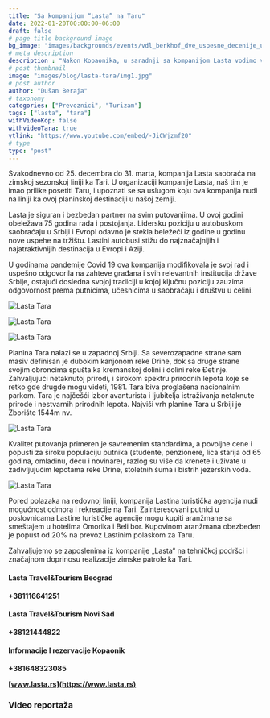 ```yaml
---
title: "Sa kompanijom “Lasta” na Taru"
date: 2022-01-20T00:00:00+06:00
draft: false
# page title background image
bg_image: "images/backgrounds/events/vdl_berkhof_dve_uspesne_decenije_u_Srbiji/lasta/lasta-background.jpg"
# meta description
description : "Nakon Kopaonika, u saradnji sa kompanijom Lasta vodimo vas na Taru, najlepšu planinu u našoj zemlji po mišljenju mnogih."
# post thumbnail
image: "images/blog/lasta-tara/img1.jpg"
# post author
author: "Dušan Beraja"
# taxonomy
categories: ["Prevoznici", "Turizam"]
tags: ["lasta", "tara"]
withVideoKop: false
withvideoTara: true
ytlink: "https://www.youtube.com/embed/-JiCWjzmf20"
# type
type: "post"
---
```


Svakodnevno od 25. decembra do 31. marta, kompanija Lasta saobraća na zimskoj sezonskoj liniji ka Tari. U organizaciji kompanije Lasta, naš tim je imao prilike posetiti Taru, i upoznati se sa uslugom koju ova kompanija nudi na liniji ka ovoj planinskoj destinaciji u našoj zemlji.

Lasta je siguran i bezbedan partner na svim putovanjima. U ovoj godini obeležava 75 godina rada i postojanja. Lidersku poziciju u autobuskom saobraćaju u Srbiji i Evropi odavno je stekla beležeći iz godine u godinu nove uspehe na tržištu. Lastini autobusi stižu do najznačajnijih i najatraktivnijih destinacija u Evropi i Aziji.

U godinama pandemije Covid 19 ova kompanija modifikovala je svoj rad i uspešno odgovorila na zahteve građana i svih relevantnih institucija države Srbije, ostajući dosledna svojoj tradiciji u kojoj ključnu poziciju zauzima odgovornost prema putnicima, učesnicima u saobraćaju i društvu u celini.

![Lasta Tara](/images/blog/lasta-tara/img2.jpg "Lasta Tara")

![Lasta Tara](/images/blog/lasta-tara/img3.jpg "Lasta Tara")

![Lasta Tara](/images/blog/lasta-tara/img4.jpg "Lasta Tara")

Planina Tara nalazi se u zapadnoj Srbiji. Sa severozapadne strane sam masiv definisan je dubokim kanjonom reke Drine, dok sa druge strane svojim obroncima spušta ka kremanskoj dolini i dolini reke Đetinje. Zahvaljujući netaknutoj prirodi, i širokom spektru prirodnih lepota koje se retko gde drugde mogu videti, 1981. Tara biva proglašena nacionalnim parkom. Tara je najčešći izbor avanturista i ljubitelja istraživanja netaknute prirode i nestvarnih prirodnih lepota. Najviši vrh planine Tara u Srbiji je Zborište 1544m nv.

![Lasta Tara](/images/blog/lasta-tara/img5.jpg "Lasta Tara")

Kvalitet putovanja primeren je savremenim standardima, a povoljne cene i popusti za široku populaciju putnika (studente, penzionere, lica starija od 65 godina, omladinu, decu i novinare), razlog su više da krenete i uživate u zadivljujućim lepotama reke Drine, stoletnih šuma i bistrih jezerskih voda.

![Lasta Tara](/images/blog/lasta-tara/img6.jpg "Lasta Tara")

Pored polazaka na redovnoj liniji, kompanija Lastina turistička agencija nudi mogućnost odmora i rekreacije na Tari. Zainteresovani putnici u poslovnicama Lastine turističke agencije mogu kupiti aranžmane sa smeštajem u hotelima Omorika i Beli bor. Kupovinom aranžmana obezbeđen je popust od 20% na prevoz Lastinim polaskom za Taru.

Zahvaljujemo se zaposlenima iz kompanije „Lasta“ na tehničkoj podršci i značajnom doprinosu realizacije zimske patrole ka Tari.

#### Lasta Travel&Tourism Beograd
**+381116641251**

#### Lasta Travel&Tourism Novi Sad
**+38121444822**

#### Informacije I rezervacije Kopaonik
**+381648323085**

**[www.lasta.rs](https://www.lasta.rs)**

### Video reportaža